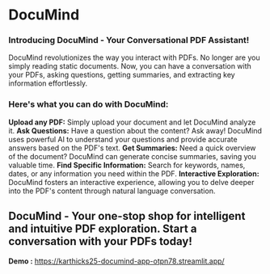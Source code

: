 # DocuMind

### Introducing DocuMind - Your Conversational PDF Assistant!

DocuMind revolutionizes the way you interact with PDFs. No longer are you simply reading static documents. Now, you can have a conversation with your PDFs, asking questions, getting summaries, and extracting key information effortlessly.

### Here's what you can do with DocuMind:

**Upload any PDF:** Simply upload your document and let DocuMind analyze it.
**Ask Questions:** Have a question about the content? Ask away! DocuMind uses powerful AI to understand your questions and provide accurate answers based on the PDF's text.
**Get Summaries:** Need a quick overview of the document? DocuMind can generate concise summaries, saving you valuable time.
**Find Specific Information:** Search for keywords, names, dates, or any information you need within the PDF.
**Interactive Exploration:** DocuMind fosters an interactive experience, allowing you to delve deeper into the PDF's content through natural language conversation.


## DocuMind - Your one-stop shop for intelligent and intuitive PDF exploration. Start a conversation with your PDFs today!

**Demo :** https://karthicks25-documind-app-otpn78.streamlit.app/
